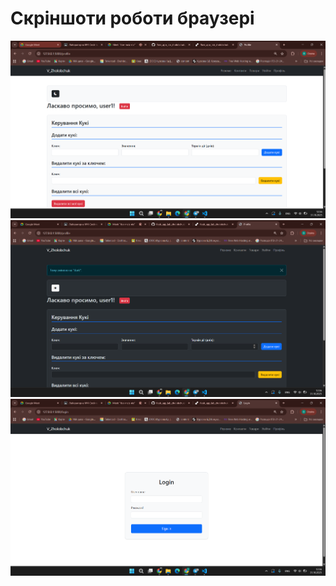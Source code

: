 # Скріншоти роботи браузері
[![](images/screenshot.png)](https://flask-app-lab-zholobchuk.onrender.com/)
[![](images/screenshot2.png)](https://flask-app-lab-zholobchuk.onrender.com/)
[![](images/screenshot3.png)](https://flask-app-lab-zholobchuk.onrender.com/)
